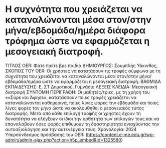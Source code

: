 # H συχνότητα που χρειάζεται να καταναλώνονται μέσα στον/στην μήνα/εβδομάδα/ημέρα διάφορα τρόφημα ώστε να εφαρμόζεται η μεσογειακή διατροφή.
ΤΙΤΛΟΣ OER: Φάτε πιείτε βρε παιδιά
ΔΗΜΙΟΥΡΓΟΣ: Σουμπλής Υάκινθος,
ΣΚΟΠΟΣ ΤΟΥ OER: Οι χρήστες να κατατάσουν τις τροφές σύμφωνα με τη συχνότητα που χρειάζεται να καταναλώνονται μέσα στον/στην μήνα/εβδομάδα/ημέρα  ώστε να εφαρμόζεται η μεσογειακή διατροφή.
ΒΑΘΜΙΔΑ ΕΚΠΑΙΔΕΥΣΗΣ: Ε, ΣΤ Δημοτικού, Γυμνάσιο
ΛΕΞΕΙΣ ΚΛΕΙΔΙΑ:  Μεσογειακή διατροφή
ΣΥΝΤΟΜΗ ΠΕΡΙΓΡΑΦΗ: Οι μαθητές/τριες, με τη χρήση του ««Σύρε και Άφησε», κατατάσσουν ποιες τροφές χρειάζεται να καταναλώνονται καθημερινά, ποιες λίγες φορές την εβδομάδα και ποιες λίγες φορές τον μήνα ώστε να ακολουθηθεί ο μεσογειακός τύπος διατροφής. Μετά από κάθε επιλογή τροφής οι χρήστες έχουν τη δυνατότητα να ελέγξουν οι ίδιοι την ορθότητα των επιλογών τους και να επαναλάβουν όσες φορές επιθυμούν τη δραστηριότητα ενισχύοντας την αυτοαξιολόγηση και την αυτενέργεια τους.
Χρονολογία: 2024
Υπερσύνδεσμος πρόσβασης του OER: (https://content.e-me.edu.gr/wp-admin/admin-ajax.php?action=h5p_embed&id=1325580)
 




